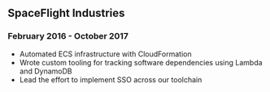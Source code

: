 ## SpaceFlight Industries
### February 2016 - October 2017
* Automated ECS infrastructure with CloudFormation
* Wrote custom tooling for tracking software dependencies using Lambda and DynamoDB
* Lead the effort to implement SSO across our toolchain
